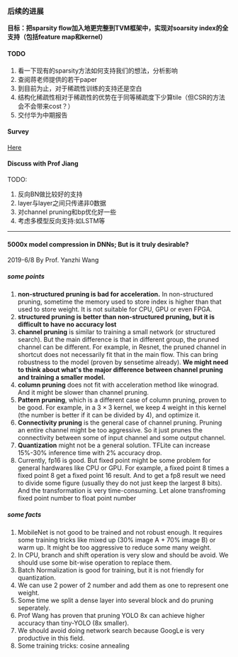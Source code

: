 ### 后续的进展

__目标：把sparsity flow加入地更完整到TVM框架中，实现对soarsity index的全支持（包括feature map和kernel）__


#### TODO
1. 看一下现有的sparsity方法如何支持我们的想法，分析影响
2. 查阅蒋老师提供的若干paper
3. 到目前为止，对于稀疏性训练的支持还是空白
4. 结构化稀疏性相对于稀疏性的优势在于同等稀疏度下少算tile（但CSR的方法会不会带来cost？）
5. 交付华为中期报告

#### Survey
[Here](https://shimo.im/docs/xQ4baX8mRsQuG0GZ/)


#### Discuss with Prof Jiang
TODO:
1. 反向BN做比较好的支持
2. layer与layer之间只传递非0数据
3. 对channel pruning和bp优化好一些
4. 考虑多模型反向支持:如LSTM等


-----------------------------------------------

#### 5000x model compression in DNNs; But is it truly desirable?
2019-6/8 
By Prof. Yanzhi Wang

##### some points
1. __non-structured pruning is bad for acceleration.__ In non-structured pruning, sometime the memory used to store index is higher than that used to store weight. It is not suitable for CPU, GPU or even FPGA.
3. __structured pruning is better than non-structured pruning, but it is difficult to have no accuracy lost__
4. __channel pruning__ is similar to training a small network (or structured search). But the main difference is that in different group, the pruned channel can be different. For example, in Resnet, the pruned channel in shortcut does not necessarily fit that in the main flow. This can bring robustness to the model (proven by sensetime already). __We might need to think about what's the major difference between channel pruning and training a smaller model.__
5. __column pruning__ does not fit with acceleration method like winograd. And it might be slower than channel pruning.
6. __Pattern pruning__, which is a different case of column pruning, proven to be good. For example, in a $3 \times 3$ kernel, we keep 4 weight in this kernel (the number is better if it can be divided by 4), and optimize it.
7. __Connectivity pruning__ is the general case of channel pruning. Pruning an entire channel might be too aggressive. So it just prunes the connectivity between some of input channel and some output channel.
8. __Quantization__ might not be a general solution. TFLite can increase 15%-30% inference time with 2% accuracy drop.
9. Currently, fp16 is good. But fixed point might be some problem for general hardwares like CPU or GPU. For example, a fixed point 8 times a fixed point 8 get a fixed point 16 result. And to get a fp8 result we need to divide some figure (usually they do not just keep the largest 8 bits). And the transformation is very time-consuming. Let alone transfroming fixed point number to float point number


##### some facts
1. MobileNet is not good to be trained and not robust enough. It requires some training tricks like mixed up (30% image A + 70% image B) or warm up. It might be too aggressive to reduce some many weight. 
2. In CPU, branch and shift operation is very slow and should be avoid. We should use some bit-wise operation to replace them. 
3. Batch Normalization is good for training, but it is not friendly for quantization.
4. We can use 2 power of 2 number and add them as one to represent one weight.
5. Some time we split a dense layer into several block and do pruning seperately.
6. Prof Wang has proven that pruning YOLO 8x can achieve higher accuracy than tiny-YOLO (8x smaller).
7. We should avoid doing network search because GoogLe is very productive in this field.
8. Some training tricks: cosine annealing

